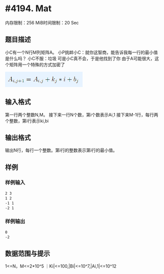 # #4194. Mat

内存限制：256 MiB时间限制：20 Sec

## 题目描述

小C有一个N行M列矩阵A。
小P挑衅小C：就你这智商，能告诉我每一行的最小值是什么吗？
小C不服：垃圾
可是小C真不会，于是他找到了你
由于A可能很大，这个矩阵用一个特殊的方式加密了

![](upload/201601/11.gif)

## 输入格式

第一行两个整数N,M。
接下来一行N个数，第i个数表示Ai,1
接下来M-1行，每行两个整数，第i行表示ki,bi

## 输出格式

输出N行，每行一个整数。第i行的整数表示第i行的最小值。

## 样例

### 样例输入

    
    2 3
    1 2
    -1 1
    -2 1
    

### 样例输出

    
    0
    -2
    

## 数据范围与提示

1<=N，M<=2*10^5
｜Ki|<=100,|Bi|<=10^7,|Ai,1|<=10^12
